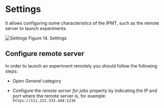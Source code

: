 ﻿---
sidebar_position: 5
---

# Settings

It allows configuring some characteristics of the IPMT, such as the remote server to launch experiments.

![Settings](/img/settings.png "Settings")
Figure 14. Settings

## Configure remote server 

In order to launch an experiment remotely you should follow the following steps:

* Open *General* category

* Configure the *remote server for jobs* property by indicating the IP and port where the remote server is, for example: `https://111.222.333.444:1234`

